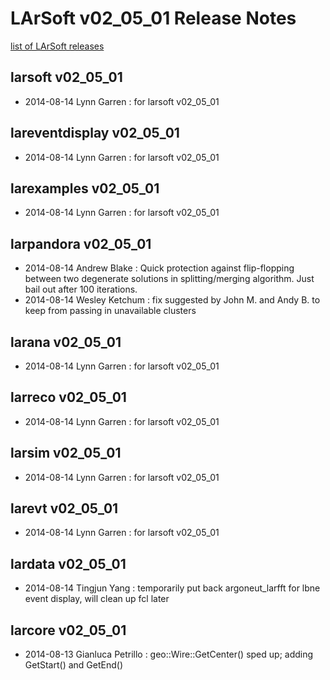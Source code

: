 # LArSoft v02_05_01 Release Notes

[list of LArSoft releases](LArSoft_release_list)

## larsoft v02_05_01

-   2014-08-14 Lynn Garren : for larsoft v02_05_01

## lareventdisplay v02_05_01

-   2014-08-14 Lynn Garren : for larsoft v02_05_01

## larexamples v02_05_01

-   2014-08-14 Lynn Garren : for larsoft v02_05_01

## larpandora v02_05_01

-   2014-08-14 Andrew Blake : Quick protection against flip-flopping between two degenerate solutions in splitting/merging algorithm. Just bail out after 100 iterations.
-   2014-08-14 Wesley Ketchum : fix suggested by John M. and Andy B. to keep from passing in unavailable clusters

## larana v02_05_01

-   2014-08-14 Lynn Garren : for larsoft v02_05_01

## larreco v02_05_01

-   2014-08-14 Lynn Garren : for larsoft v02_05_01

## larsim v02_05_01

-   2014-08-14 Lynn Garren : for larsoft v02_05_01

## larevt v02_05_01

-   2014-08-14 Lynn Garren : for larsoft v02_05_01

## lardata v02_05_01

-   2014-08-14 Tingjun Yang : temporarily put back argoneut_larfft for lbne event display, will clean up fcl later

## larcore v02_05_01

-   2014-08-13 Gianluca Petrillo : geo::Wire::GetCenter() sped up; adding GetStart() and GetEnd()
